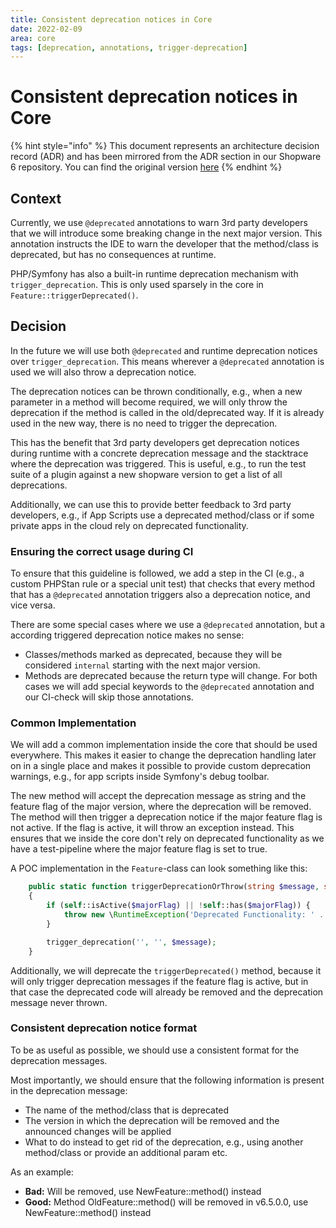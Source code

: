 ```yaml
---
title: Consistent deprecation notices in Core
date: 2022-02-09
area: core
tags: [deprecation, annotations, trigger-deprecation]
---
```


# Consistent deprecation notices in Core

{% hint style="info" %}
This document represents an architecture decision record (ADR) and has been mirrored from the ADR section in our Shopware 6 repository.
You can find the original version [here](https://github.com/shopware/platform/blob/trunk/adr/2022-02-28-consistent-deprecation-notices-in-core.md)
{% endhint %}

## Context

Currently, we use `@deprecated` annotations to warn 3rd party developers that we will introduce some breaking change in the next major version.
This annotation instructs the IDE to warn the developer that the method/class is deprecated, but has no consequences at runtime.

PHP/Symfony has also a built-in runtime deprecation mechanism with `trigger_deprecation`. This is only used sparsely in the core in `Feature::triggerDeprecated()`.

## Decision

In the future we will use both `@deprecated` and runtime deprecation notices over `trigger_deprecation`.
This means wherever a `@deprecated` annotation is used we will also throw a deprecation notice.

The deprecation notices can be thrown conditionally, e.g., when a new parameter in a method will become required, we will only throw the deprecation if the method is called in the old/deprecated way. 
If it is already used in the new way, there is no need to trigger the deprecation.

This has the benefit that 3rd party developers get deprecation notices during runtime with a concrete deprecation message and the stacktrace where the deprecation was triggered.
This is useful, e.g., to run the test suite of a plugin against a new shopware version to get a list of all deprecations.

Additionally, we can use this to provide better feedback to 3rd party developers, e.g., if App Scripts use a deprecated method/class or if some private apps in the cloud rely on deprecated functionality.

### Ensuring the correct usage during CI

To ensure that this guideline is followed, we add a step in the CI (e.g., a custom PHPStan rule or a special unit test) that checks that every method that has a `@deprecated` annotation triggers also a deprecation notice, and vice versa.

There are some special cases where we use a `@deprecated` annotation, but a according triggered deprecation notice makes no sense:
* Classes/methods marked as deprecated, because they will be considered `internal` starting with the next major version.
* Methods are deprecated because the return type will change.
For both cases we will add special keywords to the `@deprecated` annotation and our CI-check will skip those annotations.

### Common Implementation

We will add a common implementation inside the core that should be used everywhere. This makes it easier to change the deprecation handling later on in a single place and makes it possible to provide custom deprecation warnings, e.g., for app scripts inside Symfony's debug toolbar.

The new method will accept the deprecation message as string and the feature flag of the major version, where the deprecation will be removed.
The method will then trigger a deprecation notice if the major feature flag is not active. If the flag is active, it will throw an exception instead. 
This ensures that we inside the core don't rely on deprecated functionality as we have a test-pipeline where the major feature flag is set to true.

A POC implementation in the `Feature`-class can look something like this:
```php
    public static function triggerDeprecationOrThrow(string $message, string $majorFlag): void
    {
        if (self::isActive($majorFlag) || !self::has($majorFlag)) {
            throw new \RuntimeException('Deprecated Functionality: ' . $message);
        }

        trigger_deprecation('', '', $message);
    }
```
Additionally, we will deprecate the `triggerDeprecated()` method, because it will only trigger deprecation messages if the feature flag is active, but in that case the deprecated code will already be removed and the deprecation message never thrown.

### Consistent deprecation notice format

To be as useful as possible, we should use a consistent format for the deprecation messages.

Most importantly, we should ensure that the following information is present in the deprecation message:
* The name of the method/class that is deprecated
* The version in which the deprecation will be removed and the announced changes will be applied
* What to do instead to get rid of the deprecation, e.g., using another method/class or provide an additional param etc.

As an example:
* **Bad:** Will be removed, use NewFeature::method() instead
* **Good:** Method OldFeature::method() will be removed in v6.5.0.0, use NewFeature::method() instead
